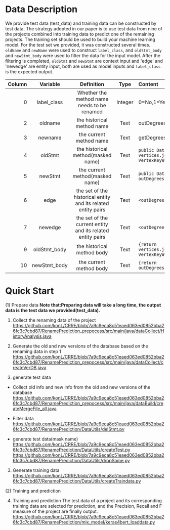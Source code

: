 # Data Description
We provide test data (test_data) and training data can be constructed by test data. The strategy adopted in our paper is to use test data from nine of the projects combined into training data to predict one of the remaining projects.
The training set should be used to build your machine learning model. For the test set we provided, it was constructed several times. `oldName` and `newName` were used to construct `label_class`, and `oldStmt_body` and `newStmt_body` were used to filter the data for the input model.
After the filtering is completed, `oldStmt` and `newStmt` are context input and 'edge' and 'newedge' are entity input, both are used as model inputs and `label_class` is the expected output.


|Column|Variable|Definition|Type|Content|
 -:|:-:|:-: |:-:| :-
 |0|label_class|Whether the method name needs to be renamed|Integer|0=No,1=Yes|
 |2|oldname|the historical method name|Text|outDegrees|
 |3|newname|the current method name|Text|getDegrees|
 |4|oldStmt|the historical method(masked name)|Text|`public DataSet<Tuple2<K, Long>> _(){return vertices.join(edges).where(0).equalTo(0).map(new VertexKeyWithOne<K, EV, VV>()).groupBy(0).sum(1);}`|
 |5|newStmt|the current method(masked name)|Text|`public DataSet<Tuple2<K, Long>> _(){return outDegrees().union(inDegrees()).groupBy(0).sum(1);}` |
 |6|edge|the set of the historical entity and its related entity pairs|Text|`<outDegrees,Graph>,<outDegrees,flink.graphs>`|
 |7|newedge|the set of the current entity and its related entity pairs|Text|`<outDegrees,Graph>,<outDegrees,flink.graphs>`|
 |9|oldStmt_body|the historical method body|Text|`{return vertices.join(edges).where(0).equalTo(0).map(new VertexKeyWithOne<K, EV, VV>()).groupBy(0).sum(1);}`|
 |10|newStmt_body|the current method body|Text|`{return outDegrees().union(inDegrees()).groupBy(0).sum(1);}`|
 
 


# Quick Start
(1) Prepare data
**Note that:Preparing data will take a long time, the output data is the test data we provided(test_data).**
1. Collect the renaming data of the project
https://github.com/konL/CRRE/blob/7a9c9eca8c51eaed063ed0852bba26fc3c7cbd87/RenamePrediction_prepocess/src/main/java/dataCollect/HistoryAnalysis.java

2. Generate the old and new versions of the database based on the renaming data in step 1
https://github.com/konL/CRRE/blob/7a9c9eca8c51eaed063ed0852bba26fc3c7cbd87/RenamePrediction_prepocess/src/main/java/dataCollect/createVerDB.java
3. generate test data
- Collect old info and new info from the old and new versions of the database
https://github.com/konL/CRRE/blob/7a9c9eca8c51eaed063ed0852bba26fc3c7cbd87/RenamePrediction_prepocess/src/main/java/dataBuild/createMergeFile_all.java

- Filter data
https://github.com/konL/CRRE/blob/7a9c9eca8c51eaed063ed0852bba26fc3c7cbd87/RenamePrediction/DataUtils/delStmt.py
- generate test data(mask name)
https://github.com/konL/CRRE/blob/7a9c9eca8c51eaed063ed0852bba26fc3c7cbd87/RenamePrediction/DataUtils/createTest.py
https://github.com/konL/CRRE/blob/7a9c9eca8c51eaed063ed0852bba26fc3c7cbd87/RenamePrediction/DataUtils/dropSame.py

3. Generate training data
https://github.com/konL/CRRE/blob/7a9c9eca8c51eaed063ed0852bba26fc3c7cbd87/RenamePrediction/DataUtils/createTraindata.py

(2) Training and prediction

4. Training and prediction
The test data of a project and its corresponding training data are selected for prediction, and the Precision, Recall and F-measure of the project are finally output.
https://github.com/konL/CRRE/blob/7a9c9eca8c51eaed063ed0852bba26fc3c7cbd87/RenamePrediction/mix_model/keras4bert_loaddata.py
